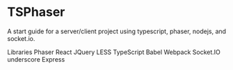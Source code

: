# TSPhaser

A start guide for a server/client project using typescript, phaser, nodejs, and socket.io.

Libraries
    Phaser
    React
    JQuery
    LESS
    TypeScript
    Babel
    Webpack
    Socket.IO
    underscore
    Express
